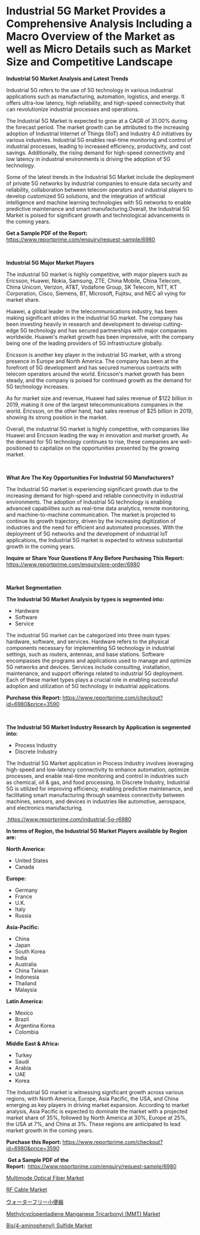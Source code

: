 <p><h1>Industrial 5G Market Provides a Comprehensive Analysis Including a Macro Overview of the Market as well as Micro Details such as Market Size and Competitive Landscape</h1></p><p><strong>Industrial 5G Market Analysis and Latest Trends</strong></p>
<p><p>Industrial 5G refers to the use of 5G technology in various industrial applications such as manufacturing, automation, logistics, and energy. It offers ultra-low latency, high reliability, and high-speed connectivity that can revolutionize industrial processes and operations.</p><p>The Industrial 5G Market is expected to grow at a CAGR of 31.00% during the forecast period. The market growth can be attributed to the increasing adoption of Industrial Internet of Things (IIoT) and Industry 4.0 initiatives by various industries. Industrial 5G enables real-time monitoring and control of industrial processes, leading to increased efficiency, productivity, and cost savings. Additionally, the rising demand for high-speed connectivity and low latency in industrial environments is driving the adoption of 5G technology.</p><p>Some of the latest trends in the Industrial 5G Market include the deployment of private 5G networks by industrial companies to ensure data security and reliability, collaboration between telecom operators and industrial players to develop customized 5G solutions, and the integration of artificial intelligence and machine learning technologies with 5G networks to enable predictive maintenance and smart manufacturing.Overall, the Industrial 5G Market is poised for significant growth and technological advancements in the coming years.</p></p>
<p><strong>Get a Sample PDF of the Report:&nbsp;</strong> <a href="https://www.reportprime.com/enquiry/request-sample/6980">https://www.reportprime.com/enquiry/request-sample/6980</a></p>
<p>&nbsp;</p>
<p><strong>Industrial 5G Major Market Players</strong></p>
<p><p>The industrial 5G market is highly competitive, with major players such as Ericsson, Huawei, Nokia, Samsung, ZTE, China Mobile, China Telecom, China Unicom, Verizon, AT&T, Vodafone Group, SK Telecom, NTT, KT Corporation, Cisco, Siemens, BT, Microsoft, Fujitsu, and NEC all vying for market share.</p><p>Huawei, a global leader in the telecommunications industry, has been making significant strides in the industrial 5G market. The company has been investing heavily in research and development to develop cutting-edge 5G technology and has secured partnerships with major companies worldwide. Huawei's market growth has been impressive, with the company being one of the leading providers of 5G infrastructure globally.</p><p>Ericsson is another key player in the industrial 5G market, with a strong presence in Europe and North America. The company has been at the forefront of 5G development and has secured numerous contracts with telecom operators around the world. Ericsson's market growth has been steady, and the company is poised for continued growth as the demand for 5G technology increases.</p><p>As for market size and revenue, Huawei had sales revenue of $122 billion in 2019, making it one of the largest telecommunications companies in the world. Ericsson, on the other hand, had sales revenue of $25 billion in 2019, showing its strong position in the market.</p><p>Overall, the industrial 5G market is highly competitive, with companies like Huawei and Ericsson leading the way in innovation and market growth. As the demand for 5G technology continues to rise, these companies are well-positioned to capitalize on the opportunities presented by the growing market.</p></p>
<p>&nbsp;</p>
<p><strong>What Are The Key Opportunities For Industrial 5G Manufacturers?</strong></p>
<p><p>The Industrial 5G market is experiencing significant growth due to the increasing demand for high-speed and reliable connectivity in industrial environments. The adoption of Industrial 5G technology is enabling advanced capabilities such as real-time data analytics, remote monitoring, and machine-to-machine communication. The market is projected to continue its growth trajectory, driven by the increasing digitization of industries and the need for efficient and automated processes. With the deployment of 5G networks and the development of industrial IoT applications, the Industrial 5G market is expected to witness substantial growth in the coming years.</p></p>
<p><strong>Inquire or Share Your Questions If Any Before Purchasing This Report:</strong> <a href="https://www.reportprime.com/enquiry/pre-order/6980">https://www.reportprime.com/enquiry/pre-order/6980</a></p>
<p>&nbsp;</p>
<p><strong>Market Segmentation</strong></p>
<p><strong>The Industrial 5G Market Analysis by types is segmented into:</strong></p>
<p><ul><li>Hardware</li><li>Software</li><li>Service</li></ul></p>
<p><p>The industrial 5G market can be categorized into three main types: hardware, software, and services. Hardware refers to the physical components necessary for implementing 5G technology in industrial settings, such as routers, antennas, and base stations. Software encompasses the programs and applications used to manage and optimize 5G networks and devices. Services include consulting, installation, maintenance, and support offerings related to industrial 5G deployment. Each of these market types plays a crucial role in enabling successful adoption and utilization of 5G technology in industrial applications.</p></p>
<p><strong>Purchase this Report:&nbsp;</strong><a href="https://www.reportprime.com/checkout?id=6980&price=3590">https://www.reportprime.com/checkout?id=6980&price=3590</a></p>
<p>&nbsp;</p>
<p><strong>The Industrial 5G Market Industry Research by Application is segmented into:</strong></p>
<p><ul><li>Process Industry</li><li>Discrete Industry</li></ul></p>
<p><p>The Industrial 5G Market application in Process Industry involves leveraging high-speed and low-latency connectivity to enhance automation, optimize processes, and enable real-time monitoring and control in industries such as chemical, oil & gas, and food processing. In Discrete Industry, Industrial 5G is utilized for improving efficiency, enabling predictive maintenance, and facilitating smart manufacturing through seamless connectivity between machines, sensors, and devices in industries like automotive, aerospace, and electronics manufacturing.</p></p>
<p><a href="https://www.reportprime.com/industrial-5g-r6980">&nbsp;https://www.reportprime.com/industrial-5g-r6980</a></p>
<p><strong>In terms of Region, the Industrial 5G Market Players available by Region are:</strong></p>
<p>
    <p> <strong> North America: </strong>
        <ul>
            <li>United States</li>
            <li>Canada</li>
        </ul>
        </p> 
    <p> <strong> Europe: </strong>
        <ul>
            <li>Germany</li>
            <li>France</li>
            <li>U.K.</li>
            <li>Italy</li>
            <li>Russia</li>
        </ul>
        </p> 
    <p> <strong> Asia-Pacific: </strong>
        <ul>
            <li>China</li>
            <li>Japan</li>
            <li>South Korea</li>
            <li>India</li>
            <li>Australia</li>
            <li>China Taiwan</li>
            <li>Indonesia</li>
            <li>Thailand</li>
            <li>Malaysia</li>
        </ul>
        </p> 
    <p> <strong> Latin America: </strong>
        <ul>
            <li>Mexico</li>
            <li>Brazil</li>
            <li>Argentina Korea</li>
            <li>Colombia</li>
        </ul>
        </p> 
    <p> <strong> Middle East & Africa: </strong>
        <ul>
            <li>Turkey</li>
            <li>Saudi</li>
            <li>Arabia</li>
            <li>UAE</li>
            <li>Korea</li>
        </ul>
    </p>
    </p>
<p><p>The Industrial 5G market is witnessing significant growth across various regions, with North America, Europe, Asia Pacific, the USA, and China emerging as key players in driving market expansion. According to market analysis, Asia Pacific is expected to dominate the market with a projected market share of 35%, followed by North America at 30%, Europe at 25%, the USA at 7%, and China at 3%. These regions are anticipated to lead market growth in the coming years.</p></p>
<p><strong>Purchase this Report: </strong><a href="https://www.reportprime.com/checkout?id=6980&price=3590">https://www.reportprime.com/checkout?id=6980&price=3590</a></p>
<p>&nbsp;<strong>Get a Sample PDF of the Report:&nbsp;&nbsp;</strong><a href="https://www.reportprime.com/enquiry/request-sample/6980">https://www.reportprime.com/enquiry/request-sample/6980</a></p>
<p><strong></strong></p>
<p><p><a href="https://github.com/marthawweekle/Market-Research-Report-List-1/blob/main/multimode-optical-fiber-market.md">Multimode Optical Fiber Market</a></p><p><a href="https://github.com/SheilaBruen2023/Market-Research-Report-List-1/blob/main/rf-cable-market.md">RF Cable Market</a></p><p><a href="https://github.com/SkylarDaniel70/Market-Research-Report-List-1/blob/main/399355275801.md">ウォーターフリー小便器</a></p><p><a href="https://www.linkedin.com/pulse/methylcyclopentadiene-manganese-tricarbonyl-mmt-market-provides-cejif?trackingId=vjdokqduAFYu%2BaKPgNWLtg%3D%3D">Methylcyclopentadiene Manganese Tricarbonyl (MMT) Market</a></p><p><a href="https://www.linkedin.com/pulse/bis4-aminophenyl-sulfide-market-comprehensive-report-its-share-gbwjf?trackingId=zwgLC79T4IJ%2Bb4j31OANDg%3D%3D">Bis(4-aminophenyl) Sulfide Market</a></p></p>